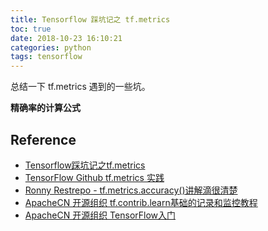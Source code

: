 ```yaml
---
title: Tensorflow 踩坑记之 tf.metrics
toc: true
date: 2018-10-23 16:10:21
categories: python
tags: tensorflow
---
```


总结一下 tf.metrics 遇到的一些坑。

<!-- more -->

**精确率的计算公式**

## Reference

- [Tensorflow踩坑记之tf.metrics][1]
- [TensorFlow Github tf.metrics 实践][2]
- [Ronny Restrepo - tf.metrics.accuracy()讲解滴很清楚][3]
- [ApacheCN 开源组织 tf.contrib.learn基础的记录和监控教程][4]
- [ApacheCN 开源组织 TensorFlow入门][5]

[1]: https://blog.csdn.net/qq_37747262/article/details/82223155
[2]: https://github.com/blair101/tensorflow_metrics_learn/blob/master/tensorflow_metrics_learn.ipynb
[3]: http://ronny.rest/blog/post_2017_09_11_tf_metrics/
[4]: http://cwiki.apachecn.org/pages/viewpage.action?pageId=10029489
[5]: http://cwiki.apachecn.org/pages/viewpage.action?pageId=10029377


